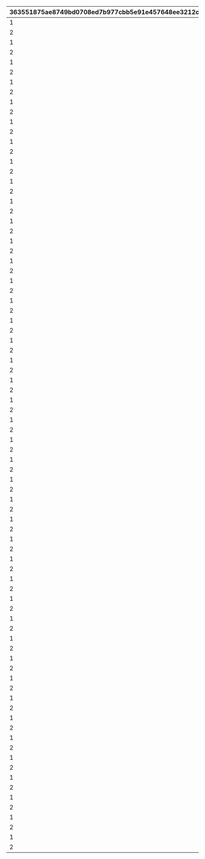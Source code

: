 |363551875ae8749bd0708ed7b977cbb5e91e457648ee3212c325a5477b3ec170|f4f90498680e10039b6d3d584f77b66f9f3f497e788a8ddbbdf300908a321d4e|96464bac00cbeae55dfe7257d2593e8ad4d1845092cef0e38415e0a9ceb9f2bd|e29cd7b95f0d63ab4cfae89ad1d4c487f50efd7ac52d7b15731b2201a0d2d76a|c1139631babdccf3f62070d637bf01b153c1430842a5e6ac222d6b12b4adc9d7|93cd82887151e0c3b05978a0c26419fca78616b8fa57e6f6ca4ad2a0f2aa10e7|b387061d35e48c72c5a76866da11c8aef86f30f9fc5106ee4f7d45cac08a6c29|dbfb0127841c7676b97fea452d243aecaed846aa23dd68d2ad541b1e727e75e4|f1d3e73849fcb77d70ef7ac8b1c7d837bf923ec5fe3ec4f811bec89653fcb4d0|a9288b7d710471cdd7a4264cbdf90c9514dca239797674bd43572cd2fa108293|2917f593baff5a68c2cefba757004194e79b2557707a749b774190745c496f4e|877f4620a451f95cd6d89976ace80c6bcbea7727fba5ab49a5422fa360818a71|51a431d1f1c21061597a625648fe60f8a47524bd83eb3df60176ce03589f5133|
| --- | --- | --- | --- | --- | --- | --- | --- | --- | --- | --- | --- | --- |
|1|2018/04/20 4:59:59|0|3|2018/03/14 12:00:00|bgm_M90|2|2018/03/18 11:59:00|1|1001|2018/03/19 11:59:00|1|2018/03/21 5:00:00|
|2|2018/05/22 4:59:59|1001|4|2018/04/13 12:00:00|bgm_M97|2|2018/04/17 11:59:00|1|1002|2018/04/18 11:59:00|1|2018/04/20 5:00:00|
|1|2018/06/21 4:59:59|1002|5|2018/05/15 12:00:00|bgm_M104|2|2018/05/19 11:59:00|1|1003|2018/05/20 11:59:00|1|2018/05/22 5:00:00|
|2|2018/07/21 4:59:59|1003|6|2018/06/14 12:00:00|bgm_M115|2|2018/06/18 11:59:00|1|1004|2018/06/19 11:59:00|1|2018/06/21 5:00:00|
|1|2018/08/22 4:59:59|1004|7|2018/07/14 12:00:00|bgm_M119|2|2018/07/18 11:59:00|1|1005|2018/07/19 11:59:00|1|2018/07/21 5:00:00|
|2|2018/09/21 4:59:59|1005|8|2018/08/15 12:00:00|bgm_M132|2|2018/08/19 11:59:00|1|1006|2018/08/20 11:59:00|1|2018/08/22 5:00:00|
|1|2018/10/22 4:59:59|1006|9|2018/09/14 12:00:00|bgm_M139|2|2018/09/18 11:59:00|1|1007|2018/09/19 11:59:00|1|2018/09/21 5:00:00|
|2|2018/11/22 4:59:59|1007|10|2018/10/15 12:00:00|bgm_M166|2|2018/10/19 11:59:00|1|1008|2018/10/20 11:59:00|1|2018/10/22 5:00:00|
|1|2018/12/22 4:59:59|1008|11|2018/11/15 12:00:00|bgm_M175|2|2018/11/19 11:59:00|1|1009|2018/11/20 11:59:00|1|2018/11/22 5:00:00|
|2|2019/01/23 4:59:59|1009|12|2018/12/15 12:00:00|bgm_M181|2|2018/12/19 11:59:00|1|1010|2018/12/20 11:59:00|1|2018/12/22 5:00:00|
|1|2019/02/20 4:59:59|1010|1|2019/01/16 12:00:00|bgm_M186|2|2019/01/20 11:59:00|1|1011|2019/01/21 11:59:00|1|2019/01/23 5:00:00|
|2|2019/03/23 4:59:59|1011|2|2019/02/13 12:00:00|bgm_M205|2|2019/02/17 11:59:00|1|1012|2019/02/18 11:59:00|1|2019/02/20 5:00:00|
|1|2019/04/22 4:59:59|1012|3|2019/03/16 12:00:00|bgm_M90|2|2019/03/20 11:59:00|1|1013|2019/03/21 11:59:00|1|2019/03/23 5:00:00|
|2|2019/05/23 4:59:59|1013|4|2019/04/15 12:00:00|bgm_M97|2|2019/04/19 11:59:00|1|1014|2019/04/20 11:59:00|1|2019/04/22 5:00:00|
|1|2019/06/22 4:59:59|1014|5|2019/05/16 12:00:00|bgm_M104|2|2019/05/20 11:59:00|1|1015|2019/05/21 11:59:00|1|2019/05/23 5:00:00|
|2|2019/07/23 4:59:59|1015|6|2019/06/15 12:00:00|bgm_M115|2|2019/06/19 11:59:00|1|1016|2019/06/20 11:59:00|1|2019/06/22 5:00:00|
|1|2019/08/23 4:59:59|1016|7|2019/07/16 12:00:00|bgm_M119|2|2019/07/20 11:59:00|1|1017|2019/07/21 11:59:00|1|2019/07/23 5:00:00|
|2|2019/09/23 4:59:59|1017|8|2019/08/16 12:00:00|bgm_M132|2|2019/08/20 11:59:00|1|1018|2019/08/21 11:59:00|1|2019/08/23 5:00:00|
|1|2019/10/25 4:59:59|1018|9|2019/09/16 12:00:00|bgm_M139|2|2019/09/20 11:59:00|1|1019|2019/09/21 11:59:00|1|2019/09/23 5:00:00|
|2|2019/11/24 4:59:59|1019|10|2019/10/18 12:00:00|bgm_M166|2|2019/10/22 11:59:00|1|1020|2019/10/23 11:59:00|1|2019/10/25 5:00:00|
|1|2019/12/25 4:59:59|1020|11|2019/11/17 12:00:00|bgm_M175|2|2019/11/21 11:59:00|1|1021|2019/11/22 11:59:00|1|2019/11/24 5:00:00|
|2|2020/01/25 4:59:59|1021|12|2019/12/18 12:00:00|bgm_M181|2|2019/12/22 11:59:00|1|1022|2019/12/23 11:59:00|1|2019/12/25 5:00:00|
|1|2020/02/23 4:59:59|1022|1|2020/01/18 12:00:00|bgm_M186|2|2020/01/22 11:59:00|1|1023|2020/01/23 11:59:00|1|2020/01/25 5:00:00|
|2|2020/03/25 4:59:59|1023|2|2020/02/16 12:00:00|bgm_M205|2|2020/02/20 11:59:00|1|1024|2020/02/21 11:59:00|1|2020/02/23 5:00:00|
|1|2020/04/25 4:59:59|1024|3|2020/03/18 12:00:00|bgm_M90|2|2020/03/22 11:59:00|1|1025|2020/03/23 11:59:00|1|2020/03/25 5:00:00|
|2|2020/05/26 4:59:59|1025|4|2020/04/18 12:00:00|bgm_M97|2|2020/04/22 11:59:00|1|1026|2020/04/23 11:59:00|1|2020/04/25 5:00:00|
|1|2020/06/25 4:59:59|1026|5|2020/05/19 12:00:00|bgm_M104|2|2020/05/23 11:59:00|1|1027|2020/05/24 11:59:00|1|2020/05/26 5:00:00|
|2|2020/07/26 4:59:59|1027|6|2020/06/18 12:00:00|bgm_M115|2|2020/06/22 11:59:00|1|1028|2020/06/23 11:59:00|1|2020/06/25 5:00:00|
|1|2020/08/26 4:59:59|1028|7|2020/07/19 12:00:00|bgm_M119|2|2020/07/23 11:59:00|1|1029|2020/07/24 11:59:00|1|2020/07/26 5:00:00|
|2|2020/09/25 4:59:59|1029|8|2020/08/19 12:00:00|bgm_M132|2|2020/08/23 11:59:00|1|1030|2020/08/24 11:59:00|1|2020/08/26 5:00:00|
|1|2020/10/26 4:59:59|1030|9|2020/09/18 12:00:00|bgm_M139|2|2020/09/22 11:59:00|1|1031|2020/09/23 11:59:00|1|2020/09/25 5:00:00|
|2|2020/11/25 4:59:59|1031|10|2020/10/19 12:00:00|bgm_M166|2|2020/10/23 11:59:00|1|1032|2020/10/24 11:59:00|1|2020/10/26 5:00:00|
|1|2020/12/26 4:59:59|1032|11|2020/11/18 12:00:00|bgm_M175|2|2020/11/22 11:59:00|1|1033|2020/11/23 11:59:00|1|2020/11/25 5:00:00|
|2|2021/01/26 4:59:59|1033|12|2020/12/19 12:00:00|bgm_M181|2|2020/12/23 11:59:00|1|1034|2020/12/24 11:59:00|1|2020/12/26 5:00:00|
|1|2021/02/23 4:59:59|1034|1|2021/01/19 12:00:00|bgm_M186|2|2021/01/23 11:59:00|1|1035|2021/01/24 11:59:00|1|2021/01/26 5:00:00|
|2|2021/03/26 4:59:59|1035|2|2021/02/16 12:00:00|bgm_M205|2|2021/02/20 11:59:00|1|1036|2021/02/21 11:59:00|1|2021/02/23 5:00:00|
|1|2021/04/25 4:59:59|1036|3|2021/03/19 12:00:00|bgm_M90|2|2021/03/23 11:59:00|1|1037|2021/03/24 11:59:00|1|2021/03/26 5:00:00|
|2|2021/05/26 4:59:59|1037|4|2021/04/18 12:00:00|bgm_M97|2|2021/04/22 11:59:00|1|1038|2021/04/23 11:59:00|1|2021/04/25 5:00:00|
|1|2021/06/25 4:59:59|1038|5|2021/05/19 12:00:00|bgm_M104|2|2021/05/23 11:59:00|1|1039|2021/05/24 11:59:00|1|2021/05/26 5:00:00|
|2|2021/07/26 4:59:59|1039|6|2021/06/18 12:00:00|bgm_M115|2|2021/06/22 11:59:00|1|1040|2021/06/23 11:59:00|1|2021/06/25 5:00:00|
|1|2021/08/26 4:59:59|1040|7|2021/07/19 12:00:00|bgm_M119|2|2021/07/23 11:59:00|1|1041|2021/07/24 11:59:00|1|2021/07/26 5:00:00|
|2|2021/09/25 4:59:59|1041|8|2021/08/19 12:00:00|bgm_M132|2|2021/08/23 11:59:00|1|1042|2021/08/24 11:59:00|1|2021/08/26 5:00:00|
|1|2021/10/26 4:59:59|1042|9|2021/09/18 12:00:00|bgm_M139|2|2021/09/22 11:59:00|1|1043|2021/09/23 11:59:00|1|2021/09/25 5:00:00|
|2|2021/11/25 4:59:59|1043|10|2021/10/19 12:00:00|bgm_M166|2|2021/10/23 11:59:00|1|1044|2021/10/24 11:59:00|1|2021/10/26 5:00:00|
|1|2021/12/26 4:59:59|1044|11|2021/11/18 12:00:00|bgm_M175|2|2021/11/22 11:59:00|1|1045|2021/11/23 11:59:00|1|2021/11/25 5:00:00|
|2|2022/01/26 4:59:59|1045|12|2021/12/19 12:00:00|bgm_M181|2|2021/12/23 11:59:00|1|1046|2021/12/24 11:59:00|1|2021/12/26 5:00:00|
|1|2022/02/23 4:59:59|1046|1|2022/01/19 12:00:00|bgm_M186|2|2022/01/23 11:59:00|1|1047|2022/01/24 11:59:00|1|2022/01/26 5:00:00|
|2|2022/03/26 4:59:59|1047|2|2022/02/16 12:00:00|bgm_M205|2|2022/02/20 11:59:00|1|1048|2022/02/21 11:59:00|1|2022/02/23 5:00:00|
|1|2022/04/25 4:59:59|1048|3|2022/03/19 12:00:00|bgm_M90|2|2022/03/23 11:59:00|1|1049|2022/03/24 11:59:00|1|2022/03/26 5:00:00|
|2|2022/05/26 4:59:59|1049|4|2022/04/18 12:00:00|bgm_M97|2|2022/04/22 11:59:00|1|1050|2022/04/23 11:59:00|1|2022/04/25 5:00:00|
|1|2022/06/25 4:59:59|1050|5|2022/05/19 12:00:00|bgm_M104|2|2022/05/23 11:59:00|1|1051|2022/05/24 11:59:00|1|2022/05/26 5:00:00|
|2|2022/07/26 4:59:59|1051|6|2022/06/18 12:00:00|bgm_M115|2|2022/06/22 11:59:00|1|1052|2022/06/23 11:59:00|1|2022/06/25 5:00:00|
|1|2022/08/26 4:59:59|1052|7|2022/07/19 12:00:00|bgm_M119|2|2022/07/23 11:59:00|1|1053|2022/07/24 11:59:00|1|2022/07/26 5:00:00|
|2|2022/09/25 4:59:59|1053|8|2022/08/19 12:00:00|bgm_M132|2|2022/08/23 11:59:00|1|1054|2022/08/24 11:59:00|1|2022/08/26 5:00:00|
|1|2022/10/26 4:59:59|1054|9|2022/09/18 12:00:00|bgm_M139|2|2022/09/22 11:59:00|1|1055|2022/09/23 11:59:00|1|2022/09/25 5:00:00|
|2|2022/11/25 4:59:59|1055|10|2022/10/19 12:00:00|bgm_M166|2|2022/10/23 11:59:00|1|1056|2022/10/24 11:59:00|1|2022/10/26 5:00:00|
|1|2022/12/26 4:59:59|1056|11|2022/11/18 12:00:00|bgm_M175|2|2022/11/22 11:59:00|1|1057|2022/11/23 11:59:00|1|2022/11/25 5:00:00|
|2|2023/01/26 4:59:59|1057|12|2022/12/19 12:00:00|bgm_M181|2|2022/12/23 11:59:00|1|1058|2022/12/24 11:59:00|1|2022/12/26 5:00:00|
|1|2023/02/23 4:59:59|1058|1|2023/01/19 12:00:00|bgm_M186|2|2023/01/23 11:59:00|1|1059|2023/01/24 11:59:00|1|2023/01/26 5:00:00|
|2|2023/03/26 4:59:59|1059|2|2023/02/16 12:00:00|bgm_M205|2|2023/02/20 11:59:00|1|1060|2023/02/21 11:59:00|1|2023/02/23 5:00:00|
|1|2023/04/26 4:59:59|1060|3|2023/03/19 12:00:00|bgm_M90|2|2023/03/23 11:59:00|1|1061|2023/03/24 11:59:00|1|2023/03/26 5:00:00|
|2|2023/05/26 4:59:59|1061|4|2023/04/19 12:00:00|bgm_M97|2|2023/04/23 11:59:00|1|1063|2023/04/24 11:59:00|1|2023/04/26 5:00:00|
|1|2023/06/25 4:59:59|1063|5|2023/05/19 12:00:00|bgm_M104|2|2023/05/23 11:59:00|1|1064|2023/05/24 11:59:00|1|2023/05/26 5:00:00|
|2|2023/07/26 4:59:59|1064|6|2023/06/18 12:00:00|bgm_M115|2|2023/06/22 11:59:00|1|1065|2023/06/23 11:59:00|1|2023/06/25 5:00:00|
|1|2023/08/26 4:59:59|1065|7|2023/07/19 12:00:00|bgm_M119|2|2023/07/23 11:59:00|1|1066|2023/07/24 11:59:00|1|2023/07/26 5:00:00|
|2|2023/09/25 4:59:59|1066|8|2023/08/19 12:00:00|bgm_M132|2|2023/08/23 11:59:00|1|1067|2023/08/24 11:59:00|1|2023/08/26 5:00:00|
|1|2023/10/26 4:59:59|1067|9|2023/09/18 12:00:00|bgm_M139|2|2023/09/22 11:59:00|1|1068|2023/09/23 11:59:00|1|2023/09/25 5:00:00|
|2|2023/11/25 4:59:59|1068|10|2023/10/19 12:00:00|bgm_M166|2|2023/10/23 11:59:59|1|1069|2023/10/24 11:59:59|1|2023/10/26 5:00:00|
|1|2023/12/26 4:59:59|1069|11|2023/11/18 12:00:00|bgm_M175|2|2023/11/22 11:59:59|1|1070|2023/11/23 11:59:59|1|2023/11/25 5:00:00|
|2|2024/01/26 4:59:59|1070|12|2023/12/19 12:00:00|bgm_M181|2|2023/12/23 11:59:59|1|1071|2023/12/24 11:59:59|1|2023/12/26 5:00:00|
|1|2024/02/24 4:59:59|1071|1|2024/01/19 12:00:00|bgm_M186|2|2024/01/23 11:59:59|1|1072|2024/01/24 11:59:59|1|2024/01/26 5:00:00|
|2|2024/03/26 4:59:59|1072|2|2024/02/15 0:00:00|bgm_M205|2|2024/02/21 11:59:59|1|1073|2024/02/22 11:59:59|1|2024/02/24 5:00:00|
|1|2024/04/25 4:59:59|1073|3|2024/03/19 12:00:00|bgm_M90|2|2024/03/23 11:59:59|1|1074|2024/03/24 11:59:59|1|2024/03/26 5:00:00|
|2|2024/05/26 4:59:59|1074|4|2024/04/18 12:00:00|bgm_M97|2|2024/04/22 11:59:59|1|1075|2024/04/23 11:59:59|1|2024/04/25 5:00:00|
|1|2024/06/25 4:59:59|1075|5|2024/05/19 12:00:00|bgm_M104|2|2024/05/23 11:59:59|1|1076|2024/05/24 11:59:59|1|2024/05/26 5:00:00|
|2|2024/07/26 4:59:59|1076|6|2024/06/18 12:00:00|bgm_M115|2|2024/06/22 11:59:59|1|1077|2024/06/23 11:59:59|1|2024/06/25 5:00:00|
|1|2024/08/26 4:59:59|1077|7|2024/07/19 12:00:00|bgm_M119|2|2024/07/23 11:59:59|1|1078|2024/07/24 11:59:59|1|2024/07/26 5:00:00|
|2|2024/09/25 4:59:59|1078|8|2024/08/19 12:00:00|bgm_M132|2|2024/08/23 11:59:59|1|1079|2024/08/24 11:59:59|1|2024/08/26 5:00:00|
|1|2024/10/26 4:59:59|1079|9|2024/09/18 12:00:00|bgm_M139|2|2024/09/22 11:59:59|1|1080|2024/09/23 11:59:59|1|2024/09/25 5:00:00|
|2|2024/11/25 4:59:59|1080|10|2024/10/19 12:00:00|bgm_M166|2|2024/10/23 11:59:59|1|1081|2024/10/24 11:59:59|1|2024/10/26 5:00:00|
|1|2024/12/26 4:59:59|1081|11|2024/11/18 12:00:00|bgm_M175|2|2024/11/22 11:59:59|1|1082|2024/11/23 11:59:59|1|2024/11/25 5:00:00|
|2|2025/01/26 4:59:59|1082|12|2024/12/19 12:00:00|bgm_M181|2|2024/12/23 11:59:59|1|1083|2024/12/24 11:59:59|1|2024/12/26 5:00:00|
|1|2025/02/23 4:59:59|1083|1|2025/01/19 12:00:00|bgm_M186|2|2025/01/23 11:59:59|1|1084|2025/01/24 11:59:59|1|2025/01/26 5:00:00|
|2|2025/03/26 4:59:59|1084|2|2025/02/16 12:00:00|bgm_M205|2|2025/02/20 11:59:59|1|1085|2025/02/21 11:59:59|1|2025/02/23 5:00:00|